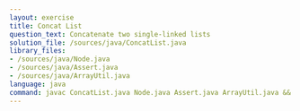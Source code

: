```yaml
---
layout: exercise
title: Concat List
question_text: Concatenate two single-linked lists
solution_file: /sources/java/ConcatList.java
library_files:
- /sources/java/Node.java
- /sources/java/Assert.java
- /sources/java/ArrayUtil.java
language: java
command: javac ConcatList.java Node.java Assert.java ArrayUtil.java && java ConcatList
---
```


